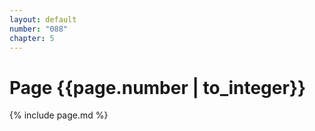 ```yaml
---
layout: default
number: "088"
chapter: 5
---
```


# Page {{page.number | to_integer}}
{% include page.md %}

